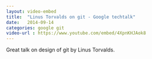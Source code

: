 ```yaml
---
layout: video-embed
title:  "Linus Torvalds on git - Google techtalk"
date:   2014-09-14
categories: google git
video-url : https://www.youtube.com/embed/4XpnKHJAok8
---
```

Great talk on design of git by Linus Torvalds.